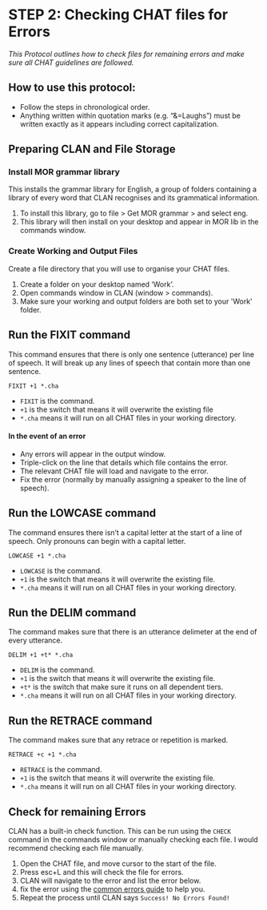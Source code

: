 # STEP 2: Checking CHAT files for Errors
*This Protocol outlines how to check files for remaining errors and make sure all CHAT guidelines are followed.* 

## How to use this protocol: 
+ Follow the steps in chronological order.  
+ Anything written within quotation marks (e.g. “&=Laughs”) must be written exactly as it appears including correct capitalization.

## Preparing CLAN and File Storage
### Install MOR grammar library 
This installs the grammar library for English, a group of folders containing a library of every word that CLAN recognises and its grammatical information. 
1. To install this library, go to file > Get MOR grammar > and select eng.
2. This library will then install on your desktop and appear in MOR lib in the commands window. 

### Create Working and Output Files 
Create a file directory that you will use to organise your CHAT files. 
1. Create a folder on your desktop named ‘Work’.
2. Open commands window in CLAN (window > commands).
3. Make sure your working and output folders are both set to your 'Work' folder.

## Run the FIXIT command 
This command ensures that there is only one sentence (utterance) per line of speech. 
It will break up any lines of speech that contain more than one sentence. 
```
FIXIT +1 *.cha
```
+ `FIXIT` is the command.
+ `+1` is the switch that means it will overwrite the existing file
+ `*.cha` means it will run on all CHAT files in your working directory. 

#### In the event of an error 
+ Any errors will appear in the output window.
+ Triple-click on the line that details which file contains the error.
+ The relevant CHAT file will load and navigate to the error.
+ Fix the error (normally by manually assigning a speaker to the line of speech).

## Run the LOWCASE command 
The command ensures there isn’t a capital letter at the start of a line of speech. 
Only pronouns can begin with a capital letter.

```
LOWCASE +1 *.cha
```
+ `LOWCASE` is the command. 
+ `+1` is the switch that means it will overwrite the existing file. 
+ `*.cha` means it will run on all CHAT files in your working directory. 

## Run the DELIM command 
The command makes sure that there is an utterance delimeter at the end of every utterance. 
```
DELIM +1 +t* *.cha
```
+ `DELIM` is the command. 
+ `+1` is the switch that means it will overwrite the existing file. 
+ `+t*` is the switch that make sure it runs on all dependent tiers.
+ `*.cha` means it will run on all CHAT files in your working directory. 

## Run the RETRACE command 
The command makes sure that any retrace or repetition is marked. 
```
RETRACE +c +1 *.cha
```
+ `RETRACE` is the command. 
+ `+1` is the switch that means it will overwrite the existing file. 
+ `*.cha` means it will run on all CHAT files in your working directory. 

## Check for remaining Errors 
CLAN has a built-in check function. This can be run using the `CHECK` command in the commands window or manually checking each file. 
I would recommend checking each file manually. 

1. Open the CHAT file, and move cursor to the start of the file.
2. Press esc+L and this will check the file for errors.
3. CLAN will navigate to the error and list the error below.
4. fix the error using the [common errors guide](https://github.com/annabrown2/TranscriptAnalysis_WithCLAN/blob/main/Common_CLAN_Errors.md) to help you.
5. Repeat the process until CLAN says `Success! No Errors Found!` 





 

